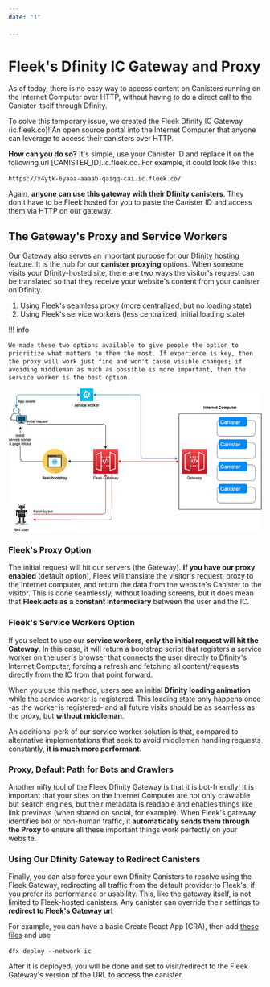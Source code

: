 ```yaml
---
date: "1"

---
```

# Fleek's Dfinity IC Gateway and Proxy

As of today, there is no easy way to access content on Canisters running on the Internet Computer over HTTP, without having to do a direct call to the Canister itself through Dfinity.

To solve this temporary issue, we created the Fleek Dfinity IC Gateway (ic.fleek.co)! An open source portal into the Internet Computer that anyone can leverage to access their canisters over HTTP.

**How can you do so?** It's simple, use your Canister ID and replace it on the following url [CANISTER_ID].ic.fleek.co. For example, it could look like this:

 `https://x4ytk-6yaaa-aaaab-qaiqq-cai.ic.fleek.co/`


Again, **anyone can use this gateway with their Dfinity canisters**. They don't have to be Fleek hosted for you to paste the Canister ID and access them via HTTP on our gateway.

## The Gateway's Proxy and Service Workers
Our Gateway also serves an important purpose for our Dfinity hosting feature. It is the hub for our **canister proxying** options. When someone visits your Dfinity-hosted site, there are two ways the visitor's request can be translated so that they receive your website's content from your canister on Dfinity.

1. Using Fleek's seamless proxy (more centralized, but no loading state)
2. Using Fleek's service workers (less centralized, initial loading state)

!!! info

    We made these two options available to give people the option to prioritize what matters to them the most. If experience is key, then the proxy will work just fine and won't cause visible changes; if avoiding middleman as much as possible is more important, then the service worker is the best option.

![](imgs/service-worker.jpeg)


### Fleek's Proxy Option
The initial request will hit our servers (the Gateway). **If you have our proxy enabled** (default option), Fleek will translate the visitor's request, proxy to the Internet computer, and return the data from the website's Canister to the visitor. This is done seamlessly, without loading screens, but it does mean that **Fleek acts as a constant intermediary** between the user and the IC.

### Fleek's Service Workers Option

If you select to use our **service workers**, **only the initial request will hit the Gateway**. In this case, it will return a bootstrap script that registers a service worker on the user's browser that connects the user directly to Dfinity's Internet Computer, forcing a refresh and fetching all content/requests directly from the IC from that point forward. 

When you use this method, users see an initial **Dfinity loading animation** while the service worker is registered. This loading state only happens once -as the worker is registered- and all future visits should be as seamless as the proxy, but **without middleman**.

An additional perk of our service worker solution is that, compared to alternative implementations that seek to avoid middlemen handling requests constantly, **it is much more performant.** 

### Proxy, Default Path for Bots and Crawlers

Another nifty tool of the Fleek Dfinity Gateway is that it is bot-friendly! It is important that your sites on the Internet Computer are not only crawlable but search engines, but their metadata is readable and enables things like link previews (when shared on social, for example). When Fleek's gateway identifies bot or non-human traffic, it **automatically sends them through the Proxy** to ensure all these important things work perfectly on your website.


### Using Our Dfinity Gateway to Redirect Canisters
Finally, you can also force your own Dfinity Canisters to resolve using the Fleek Gateway, redirecting all traffic from the default provider to Fleek's, if you prefer its performance or usability. This, like the gateway itself, is not limited to Fleek-hosted canisters. Any canister can override their settings to **redirect to Fleek's Gateway url**

For example, you can have a basic Create React App (CRA), then add [these files](https://gist.github.com/studna/f2e496b7385500fadcbfb0f3ad78379a) and use 

`dfx deploy --network ic`

After it is deployed, you will be done and set to visit/redirect to the Fleek Gateway's version of the URL to access the canister.